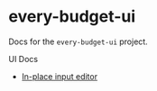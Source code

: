 # every-budget-ui

Docs for the `every-budget-ui` project.

UI Docs

- [In-place input editor](edit-in-place.md)